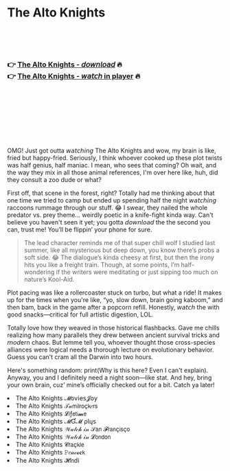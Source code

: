<h1>The Alto Knights</h1>

<br><br><br>

<h3>👉 <a href="https://Odays-realtcontfosu1972.github.io/iumxxvjpop/">The Alto Knights - 𝘥𝘰𝘸𝘯𝘭𝘰𝘢𝘥</a> 🔥<br>
👉 <a href="https://Odays-realtcontfosu1972.github.io/iumxxvjpop/">The Alto Knights - 𝘸𝘢𝘵𝘤𝘩 in player</a> 🔥
</h3>



<br><br><br><br><br><br><br>


OMG! Just got outta 𝘸𝘢𝘵𝘤𝘩𝘪𝘯𝘨 The Alto Knights and wow, my brain is like, fried but happy-fried. Seriously, I think whoever cooked up these plot twists was half genius, half maniac. I mean, who sees that coming? Oh wait, and the way they mix in all those animal references, I'm over here like, huh, did they consult a zoo dude or what?

First off, that scene in the forest, right? Totally had me thinking about that one time we tried to camp but ended up spending half the night 𝘸𝘢𝘵𝘤𝘩𝘪𝘯𝘨 raccoons rummage through our stuff. 😂 I swear, they nailed the whole predator vs. prey theme... weirdly poetic in a knife-fight kinda way. Can't believe you haven't seen it yet; you gotta 𝘥𝘰𝘸𝘯𝘭𝘰𝘢𝘥 the   the second you can, trust me! You’ll be flippin’ your phone for sure.

> The lead character reminds me of that super chill wolf I studied last summer, like all mysterious but deep down, you know there’s probs a soft side. 😂 The dialogue’s kinda cheesy at first, but then the irony hits you like a freight train. Though, at some points, I’m half-wondering if the writers were meditating or just sipping too much on nature’s Kool-Aid.

Plot pacing was like a rollercoaster stuck on turbo, but what a ride! It makes up for the times when you're like, “yo, slow down, brain going kaboom,” and then bam, back in the game after a popcorn refill. Honestly, 𝘸𝘢𝘵𝘤𝘩 the   with good snacks—critical for full artistic digestion, LOL. 

Totally love how they weaved in those historical flashbacks. Gave me chills realizing how many parallels they drew between ancient survival tricks and 𝘮𝘰𝘥ern chaos. But lemme tell you, whoever thought those cross-species alliances were logical needs a thorough lecture on evolutionary behavior. Guess you can’t cram all the Darwin into two hours.

Here's something random: print(Why is this here? Even I can't explain). Anyway, you and I definitely need a   night soon—like stat. And hey, bring your own brain, cuz’ mine’s officially checked out for a bit. Catch ya later!

<li>The Alto Knights 𝓜𝗈ν𝗂𝖾𝗌𝓙𝗈𝗒</li>
<li>The Alto Knights 𝒯𝒶𝗆𝗂𝗅𝗋𝗈ç𝗄𝑒𝗋𝗌</li>
<li>The Alto Knights 𝓛𝗂ƒ𝖾𝗍𝗂𝓶𝖾</li>
<li>The Alto Knights 𝓜Ɠ𝓜 ρ𝗅ų𝗌</li>
<li>The Alto Knights 𝒲𝒶𝓉𝒸𝒽 𝒾𝓃 𝒮𝖺𝗇 𝓕𝗋𝖺𝗇ç𝗂𝗌ç𝗈</li>
<li>The Alto Knights 𝒲𝒶𝓉𝒸𝒽 𝒾𝓃 𝓛𝗈𝗇𝖽𝗈𝗇</li>
<li>The Alto Knights 𝓒𝗋𝖺ç𝗄𝗅𝖾</li>
<li>The Alto Knights 𝙿𝑒𝒶𝒸𝓸𝐜𝗄</li>
<li>The Alto Knights 𝓗𝗂𝗇ԁ𝗂</li>
